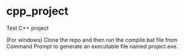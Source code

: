 # cpp_project
Test C++ project

(For windows) Clone the repo and then run the compile.bat file from Command Prompt to generate an executable file named project.exe. 
